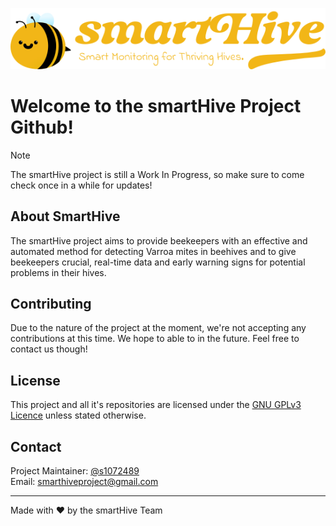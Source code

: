 ![smartHive Logo](https://raw.githubusercontent.com/smartHiveProject/.github/main/SmartHiveLogo.svg)  
# Welcome to the smartHive Project Github!
> [!NOTE]
> The smartHive project is still a Work In Progress, so make sure to come check once in a while for updates!

## About SmartHive 
The smartHive project aims to provide beekeepers with an effective and automated method for detecting Varroa mites in beehives and to give beekeepers crucial, real-time data and early warning signs for potential problems in their hives.

## Contributing
Due to the nature of the project at the moment, we're not accepting any contributions at this time. We hope to able to in the future. Feel free to contact us though!

## License
This project and all it's repositories are licensed under the [GNU GPLv3 Licence](https://choosealicense.com/licenses/gpl-3.0/) unless stated otherwise.

## Contact
Project Maintainer: [@s1072489](https://github.com/s1072489)  
Email: [smarthiveproject@gmail.com](mailto:smarthiveproject@gmail.com)  

<hr>

Made with ❤️ by the smartHive Team
